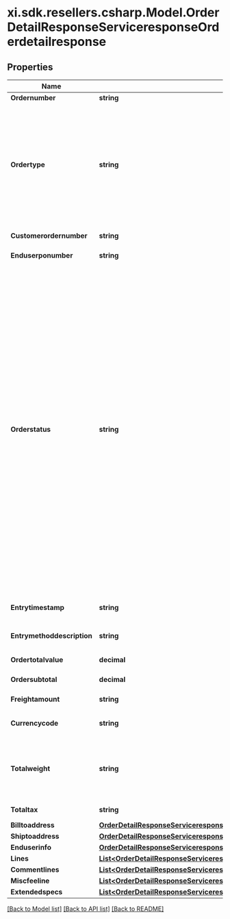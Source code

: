 # xi.sdk.resellers.csharp.Model.OrderDetailResponseServiceresponseOrderdetailresponse

## Properties

Name | Type | Description | Notes
------------ | ------------- | ------------- | -------------
**Ordernumber** | **string** |  | [optional] 
**Ordertype** | **string** | Order Type   B - BRANCH TRANSFER C - CASH ORDER D - DIRECT ORDER F - FUTURE ORDER P - SPECIAL ORDER Q - QUOTE ORDER S - STOCK ORDER M - MEMO ORDER | [optional] 
**Customerordernumber** | **string** | Customer PO number | [optional] 
**Enduserponumber** | **string** | End User PO number | [optional] 
**Orderstatus** | **string** | Status of order within Ingram system S - SALES HOLD H - TAG HOLD I - INVOICED P - PENDING E - BILLING ERROR F - FORCE BILLING V - VOIDED T - TRANSFERRED D - HOLD SHIPMENT R - RELEASED O - IM ONLINE HOLD U - BILL FOR HISTORY ONLY W - ORDER NOT PRINTED A - DROP SHIP HOLD B - INTERNET CUST ORIG HOLD 1 - PICKED 2 - INSPECTED 3 - PACKED 4 - SHIPPED C - CREDIT HOLD 9 - CISCO 3A6 Q - RMA HOLD G - CREDIT HOLD N - CREDIT HOLD | [optional] 
**Entrytimestamp** | **string** | Time stamp of the order placed | [optional] 
**Entrymethoddescription** | **string** | Description of the entry method  | [optional] 
**Ordertotalvalue** | **decimal** | Total order value | [optional] 
**Ordersubtotal** | **decimal** | Subtotal order value | [optional] 
**Freightamount** | **string** | Freight charges | [optional] 
**Currencycode** | **string** | Country specific currency code | [optional] 
**Totalweight** | **string** | Total order weight. unit - - North america - Pounds , other countries will be KG | [optional] 
**Totaltax** | **string** | total tax on the orders placed | [optional] 
**Billtoaddress** | [**OrderDetailResponseServiceresponseOrderdetailresponseBilltoaddress**](OrderDetailResponseServiceresponseOrderdetailresponseBilltoaddress.md) |  | [optional] 
**Shiptoaddress** | [**OrderDetailResponseServiceresponseOrderdetailresponseShiptoaddress**](OrderDetailResponseServiceresponseOrderdetailresponseShiptoaddress.md) |  | [optional] 
**Enduserinfo** | [**OrderDetailResponseServiceresponseOrderdetailresponseEnduserinfo**](OrderDetailResponseServiceresponseOrderdetailresponseEnduserinfo.md) |  | [optional] 
**Lines** | [**List&lt;OrderDetailResponseServiceresponseOrderdetailresponseLinesInner&gt;**](OrderDetailResponseServiceresponseOrderdetailresponseLinesInner.md) |  | [optional] 
**Commentlines** | [**List&lt;OrderDetailResponseServiceresponseOrderdetailresponseCommentlinesInner&gt;**](OrderDetailResponseServiceresponseOrderdetailresponseCommentlinesInner.md) |  | [optional] 
**Miscfeeline** | [**List&lt;OrderDetailResponseServiceresponseOrderdetailresponseMiscfeelineInner&gt;**](OrderDetailResponseServiceresponseOrderdetailresponseMiscfeelineInner.md) |  | [optional] 
**Extendedspecs** | [**List&lt;OrderDetailResponseServiceresponseOrderdetailresponseExtendedspecsInner&gt;**](OrderDetailResponseServiceresponseOrderdetailresponseExtendedspecsInner.md) |  | [optional] 

[[Back to Model list]](../README.md#documentation-for-models) [[Back to API list]](../README.md#documentation-for-api-endpoints) [[Back to README]](../README.md)

